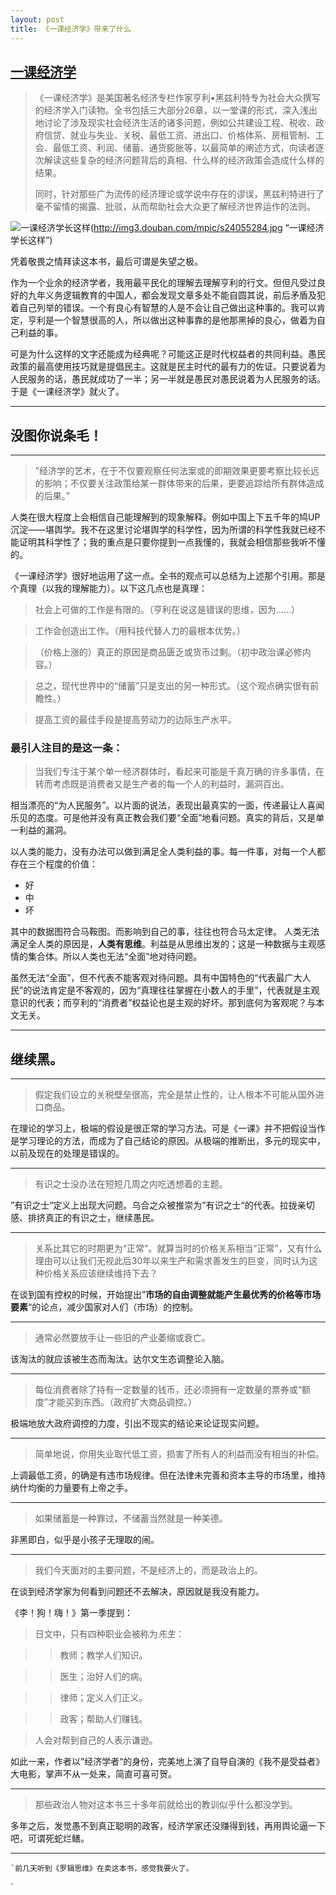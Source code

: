 ```yaml
---
layout: post
title: 《一课经济学》带来了什么
---
```

## [一课经济学][1]

> 《一课经济学》是美国著名经济专栏作家亨利•黑兹利特专为社会大众撰写的经济学入门读物。全书包括三大部分26章，以一堂课的形式，深入浅出地讨论了涉及现实社会经济生活的诸多问题，例如公共建设工程、税收、政府信贷、就业与失业、关税、最低工资、进出口、价格体系、房租管制、工会、最低工资、利润、储蓄、通货膨胀等，以最简单的阐述方式，向读者逐次解读这些复杂的经济问题背后的真相、什么样的经济政策会造成什么样的结果。
> 
> 同时，针对那些广为流传的经济理论或学说中存在的谬误，黑兹利特进行了毫不留情的揭露、批驳，从而帮助社会大众更了解经济世界运作的法则。

![一课经济学长这样]()(http://img3.douban.com/mpic/s24055284.jpg “一课经济学长这样”)

凭着敬畏之情拜读这本书，最后可谓是失望之极。

作为一个业余的经济学者，我用最平民化的理解去理解亨利的行文。但但凡受过良好的九年义务逻辑教育的中国人，都会发现文章多处不能自圆其说，前后矛盾及犯着自己列举的错误。一个有良心有智慧的人是不会让自己做出这种事的。我可以肯定，亨利是一个智慧很高的人，所以做出这种事靠的是他那黑掉的良心，做着为自己利益的事。

可是为什么这样的文字还能成为经典呢？可能这正是时代权益者的共同利益。愚民政策的最高使用技巧就是提倡民主。这就是民主时代的最有力的佐证。只要说着为人民服务的话，愚民就成功了一半；另一半就是愚民对愚民说着为人民服务的话。于是《一课经济学》就火了。
---- -----
## 没图你说条毛！
---- -----
> ”经济学的艺术，在于不仅要观察任何法案或的即期效果更要考察比较长远的影响；不仅要关注政策给某一群体带来的后果，更要追踪给所有群体造成的后果。”

人类在很大程度上会相信自己能理解到的现象解释。例如中国上下五千年的鸠UP沉淀——堪舆学。我不在这里讨论堪舆学的科学性，因为所谓的科学性我就已经不能证明其科学性了；我的重点是只要你提到一点我懂的，我就会相信那些我听不懂的。

《一课经济学》很好地运用了这一点。全书的观点可以总结为上述那个引用。那是个真理（以我的理解能力）。以下这几点也是真理：

> 社会上可做的工作是有限的。（亨利在说这是错误的思维，因为……）

> 工作会创造出工作。（用科技代替人力的最根本优势。）

> （价格上涨的）真正的原因是商品匮乏或货币过剩。（初中政治课必修内容。）

> 总之，现代世界中的“储蓄”只是支出的另一种形式。（这个观点确实很有前瞻性。）

> 提高工资的最佳手段是提高劳动力的边际生产水平。

### 最引人注目的是这一条：

> 当我们专注于某个单一经济群体时，看起来可能是千真万确的许多事情，在转而考虑既是消费者又是生产者的每一个人的利益时，漏洞百出。

相当漂亮的“为人民服务”。以片面的说法，表现出最真实的一面，传递最让人喜闻乐见的态度。可是他并没有真正教会我们要“全面”地看问题。真实的背后，又是单一利益的漏洞。

以人类的能力，没有办法可以做到满足全人类利益的事。每一件事，对每一个人都存在三个程度的价值：

* 好
* 中
* 坏

其中的数据图符合马鞍图。而影响到自己的事，往往也符合马太定律。
人类无法满足全人类的原因是，**人类有思维**。利益是从思维出发的；这是一种数据与主观感情的集合体。所以人类也无法“全面”地对待问题。

虽然无法“全面”，但不代表不能客观对待问题。具有中国特色的“代表最广大人民”的说法肯定是不客观的，因为“真理往往掌握在小数人的手里”，代表就是主观意识的代表；而亨利的“消费者”权益论也是主观的好坏。那到底何为客观呢？与本文无关。
---- ------
## 继续黑。
---- ----
> 假定我们设立的关税壁垒很高，完全是禁止性的，让人根本不可能从国外进口商品。

在理论的学习上，极端的假设是很正常的学习方法。可是《一课》并不把假设当作是学习理论的方法，而成为了自己结论的原因。从极端的推断出，多元的现实中，以前及现在的处理是错误的。
---- --
> 有识之士没办法在短短几周之内吃透想着的主题。

”有识之士“定义上出现大问题。乌合之众被推崇为”有识之士“的代表。拉拢亲切感、排挤真正的有识之士，继续愚民。
---- ---
> 关系比其它的时期更为“正常”。就算当时的价格关系相当“正常”，又有什么理由可以让我们无视此后30年以来生产和需求善发生的巨变，同时认为这种价格关系应该继续维持下去？

在谈到国有控权的时候，开始提出”**市场的自由调整就能产生最优秀的价格等市场要素**“的论点，减少国家对人们（市场）的控制。
---- -----
> 通常必然要放手让一些旧的产业萎缩或衰亡。

该淘汰的就应该被生态而淘汰。达尔文生态调整论入脑。
---- ----
> 每位消费者除了持有一定数量的钱币，还必须拥有一定数量的票券或“额度”才能买到东西。（政府扩大商品调控。）

极端地放大政府调控的力度，引出不现实的结论来论证现实问题。
---- ---
> 简单地说，你用失业取代低工资，损害了所有人的利益而没有相当的补偿。

上调最低工资，的确是有违市场规律。但在法律未完善和资本主导的市场里，维持纳什均衡的力量要有上帝之手。
---- ----
> 如果储蓄是一种罪过，不储蓄当然就是一种美德。

非黑即白，似乎是小孩子无理取的闹。
---- -----
> 我们今天面对的主要问题，不是经济上的，而是政治上的。

在谈到经济学家为何看到问题还不去解决，原因就是我没有能力。

《李！狗！嗨！》第一季提到：
> 日文中，只有四种职业会被称为*先生*：


> > 教师；教学人们知识。

> > 医生；治好人们的病。

> > 律师；定义人们正义。

> > 政客；帮助人们赚钱。

> 人会对帮到自己的人表示谦逊。

如此一来，作者以”经济学者“的身份，完美地上演了自导自演的《我不是受益者》大电影，掌声不从一处来，简直可喜可贺。
---- ----
> 那些政治人物对这本书三十多年前就给出的教训似乎什么都没学到。

多年之后，发觉愚不到真正聪明的政客，经济学家还没赚得到钱，再用舆论逼一下吧，可谓死蛇烂鳝。

********

```
`前几天听到《罗辑思维》在卖这本书，感觉我要火了。
```
`

[1]:	http://read.douban.com/ebook/528114/
